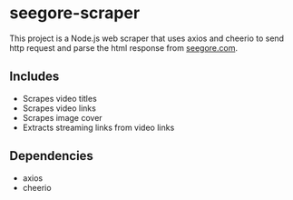 # seegore-scraper

This project is a Node.js web scraper that uses axios and cheerio to send http request and parse the html response from [seegore.com](https://www.seegore.com/). 

## Includes
- Scrapes video titles
- Scrapes video links
- Scrapes image cover
- Extracts streaming links from video links

## Dependencies
- axios
- cheerio
